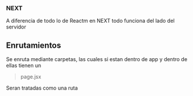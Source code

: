 ### NEXT

A diferencia de todo lo de Reactm en NEXT todo funciona del lado del servidor

## Enrutamientos

Se enruta mediante carpetas, las cuales si estan dentro de app y dentro de ellas tienen un

> page.jsx

Seran tratadas como una ruta
